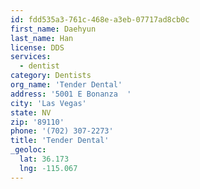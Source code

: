 ```yaml
---
id: fdd535a3-761c-468e-a3eb-07717ad8cb0c
first_name: Daehyun
last_name: Han
license: DDS
services:
  - dentist
category: Dentists
org_name: 'Tender Dental'
address: '5001 E Bonanza  '
city: 'Las Vegas'
state: NV
zip: '89110'
phone: '(702) 307-2273'
title: 'Tender Dental'
_geoloc:
  lat: 36.173
  lng: -115.067
---
```

